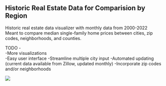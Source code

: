 ## Historic Real Estate Data for Comparision by Region
Historic real estate data visualizer with monthly data from 2000-2022  
Meant to compare median single-family home prices between cities, zip codes, neighborhoods, and counties.

TODO -  
-More visualizations  
-Easy user interface 
-Streamline multiple city input
-Automated updating (current data available from Zillow, updated monthly)
-Incorporate zip codes and/or neighborhoods

![](https://imageio.forbes.com/specials-images/imageserve/5f0c98c0147a4f0006753d4b/Houses-of-different-size-with-different-value-on-stacks-of-coins-/960x0.jpg?format=jpg&width=960)
